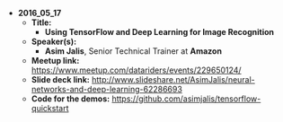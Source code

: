 - **2016_05_17**
  - **Title:**
    - **Using TensorFlow and Deep Learning for Image Recognition**
  - **Speaker(s):**
    - **Asim Jalis**, Senior Technical Trainer at **Amazon**
  - **Meetup link:**  https://www.meetup.com/datariders/events/229650124/
  - **Slide deck link:**  http://www.slideshare.net/AsimJalis/neural-networks-and-deep-learning-62286693
  - **Code for the demos:**  https://github.com/asimjalis/tensorflow-quickstart
